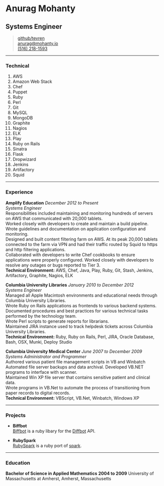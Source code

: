 # Anurag Mohanty
## Systems Engineer

> [github/tevren](http://github.com/tevren)</br>
> [anurag@mohanty.io](mailto:anurag@mohanty.io)</br>
> [(516) 218-1593](tel:+15162181593)</br>

-----
### Technical
1. AWS
2. Amazon Web Stack
3. Chef
4. Puppet 
5. Ruby
6. Perl
7. Git
8. MySQL
9. MongoDB
10. Graphite
11. Nagios
12. ELK
13. Play
14. Ruby on Rails
15. Sinatra
16. Flask
17. Dropwizard
18. Jenkins
19. Artifactory
20. Squid

-----
### Experience

**Amplify Education** _December 2012 to Present_</br>
*Systems Engineer*</br>
Responsibilities included maintaining and monitoring hundreds of servers on AWS that communicated with 20,000 tablets.</br>
Worked closely with developers to create and maintain a build pipeline.</br>
Wrote guidelines and documentation on application configuration and monitoring.</br>
Designed and built content filtering farm on AWS. At its peak 20,000 tablets connected to the farm via VPN and had their traffic routed by Squid to https and http filtering applications.</br>
Collaborated with developers to write Chef cookbooks to ensure applications were properly configured.
Worked closely with developers to resolve any outages or bugs reported to Tier 3.</br>
**Technical Environment:** AWS, Chef, Java, Play, Ruby, Git, Stash, Jenkins, Artifactory, Graphite, Nagios, ELK
  
**Columbia University Libraries** _January 2010 to December 2012_</br>
*Systems Engineer*</br> 
Managed all Apple Macintosh environments and educational needs through Columbia University Libraries.</br>
Wrote Ruby on Rails applications as frontends to various backend systems.</br> 
Documented procedures and best practices for various technical tasks performed by the technology team.</br>
Wrote Perl scripts to generate reports for librarians.</br> 
Maintained JIRA instance used to track helpdesk tickets across Columbia University Libraries.</br>
**Technical Environment:** Ruby, Ruby on Rails, Perl, JIRA, Oracle Database, Bash, OSX, Munki, Deploy Studio

**Columbia University Medical Center** _June 2007 to December 2009_</br>
*Systems Administrator and Programmer*</br> 
Authored various patient file management scripts in VB and Winbatch</br> 
Automated file server backups and data archival. Developed VB.NET programs to interface with scanner.</br>
Maintained Win XP file server that contains sensitive patient and clinical data.</br>
Wrote programs in VB.Net to automate the process of transitioning from paper records to digital records.</br>
**Technical Environment:** VBScript, VB.Net, Winbatch, Windows XP
    
-----
### Projects

* **Biffbot**</br>
  <a href=https://github.com/tevren/biffbot class=not-printed>Biffbot</a>
  is a ruby libary for the <a href=https://www.diffbot.com class=not-printed>Diffbot</a> API.

* **RubySpark**</br>
  <a href=https://github.com/tevren/rubyspark class=not-printed>RubySpark</a>
  is a ruby port of <a href=http://zachholman.com/spark/ class=not-printed>spark</a>.

-----
### Education

**Bachelor of Science in Applied Mathematics** __2004 to 2009__
  University of Massachusetts at Amherst, Amherst, Massachusetts

